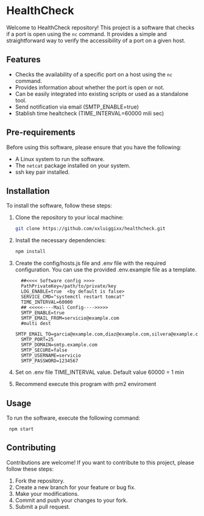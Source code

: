 # HealthCheck

Welcome to HealthCheck repository! This project is a software that checks if a port is open using the `nc` command. It provides a simple and straightforward way to verify the accessibility of a port on a given host.

## Features

- Checks the availability of a specific port on a host using the `nc` command.
- Provides information about whether the port is open or not.
- Can be easily integrated into existing scripts or used as a standalone tool.
- Send notification via email (SMTP_ENABLE=true)
- Stablish time healtcheck (TIME_INTERVAL=60000 mili sec)

## Pre-requirements

Before using this software, please ensure that you have the following:

- A Linux system to run the software.
- The `netcat` package installed on your system.
- ssh key pair installed.

## Installation

To install the software, follow these steps:

1. Clone the repository to your local machine:

   ```bash
   git clone https://github.com/xxluiggixx/healthcheck.git
   ```

2. Install the necessary dependencies:

    ```bash
   npm install
   ```

3. Create the config/hosts.js file and .env file with the required configuration. You can use the provided .env.example file as a template.

    ```
      ##<<<< Software config >>>> 
      PathPrivateKey=/path/to/private/key
      LOG_ENABLE=true  <by default is false>
      SERVICE_CMD="systemctl restart tomcat"
      TIME_INTERVAL=60000
      ## <<<<<----Mail Config---->>>>>
      SMTP_ENABLE=true
      SMTP_EMAIL_FROM=servicio@example.com
      #multi dest
      SMTP_EMAIL_TO=garcia@example.com,diaz@example.com,silvera@example.com
      SMTP_PORT=25
      SMTP_DOMAIN=smtp.example.com
      SMTP_SECURE=false
      SMTP_USERNAME=servicio
      SMTP_PASSWORD=1234567
    ```

4. Set on .env file TIME_INTERVAL value. Default value 60000 = 1 min
5. Recommend execute this program with pm2 enviroment 

## Usage

  To run the software, execute the following command:

     npm start

## Contributing

Contributions are welcome! If you want to contribute to this project, please follow these steps:

1. Fork the repository.
2. Create a new branch for your feature or bug fix.
3. Make your modifications.
4. Commit and push your changes to your fork.
5. Submit a pull request.
